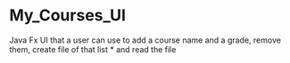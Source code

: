 # My_Courses_UI
Java Fx UI that a user can use to add a course name and a grade, remove them, create file of that list  * and read the file
